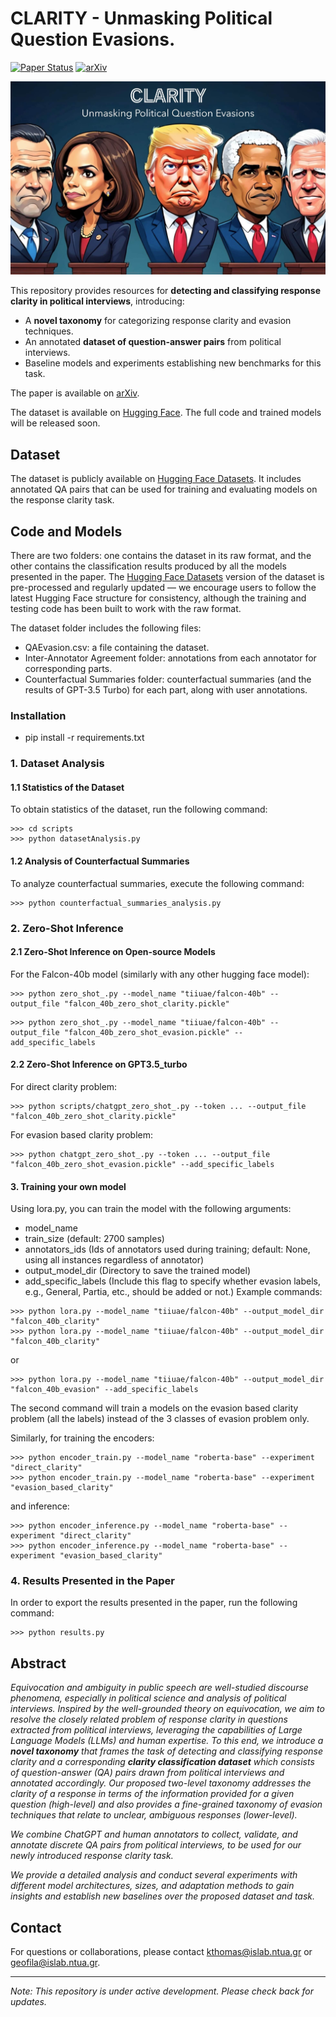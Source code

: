 # CLARITY - Unmasking Political Question Evasions.

[![Paper Status](https://img.shields.io/badge/EMNLP%202024-Accepted-brightgreen)](https://example.com/link-to-paper)
[![arXiv](https://img.shields.io/badge/arXiv-2409.13879-b31b1b)]([https://arxiv.org/abs/2409.13879](https://arxiv.org/abs/2409.13879))

![alt text](https://github.com/konstantinosftw/CLARITY-SemEval-2026/blob/main/logo.jpg?raw=true)


This repository provides resources for **detecting and classifying response clarity in political interviews**, introducing:

- A **novel taxonomy** for categorizing response clarity and evasion techniques.
- An annotated **dataset of question-answer pairs** from political interviews.
- Baseline models and experiments establishing new benchmarks for this task.


The paper is available on [arXiv](https://arxiv.org/abs/2409.13879).

The dataset is available on [Hugging Face](https://huggingface.co/datasets/ailsntua/QEvasion). The full code and trained models will be released soon.


## Dataset

The dataset is publicly available on [Hugging Face Datasets](https://huggingface.co/datasets/ailsntua/QEvasion). It includes annotated QA pairs that can be used for training and evaluating models on the response clarity task.

## Code and Models

There are two folders: one contains the dataset in its raw format, and the other contains the classification results produced by all the models presented in the paper. The [Hugging Face Datasets](https://huggingface.co/datasets/ailsntua/QEvasion) version of the dataset is pre-processed and regularly updated — we encourage users to follow the latest Hugging Face structure for consistency, although the training and testing code has been built to work with the raw format.

The dataset folder includes the following files:

- QAEvasion.csv: a file containing the dataset.
- Inter-Annotator Agreement folder: annotations from each annotator for corresponding parts.
- Counterfactual Summaries folder: counterfactual summaries (and the results of GPT-3.5 Turbo) for each part, along with user annotations.
  

### Installation
- pip install -r requirements.txt

### 1. Dataset Analysis

#### 1.1 Statistics of the Dataset
To obtain statistics of the dataset, run the following command:
```
>>> cd scripts
>>> python datasetAnalysis.py
```

#### 1.2 Analysis of Counterfactual Summaries
To analyze counterfactual summaries, execute the following command:
```
>>> python counterfactual_summaries_analysis.py
```

### 2. Zero-Shot Inference
#### 2.1 Zero-Shot Inference on Open-source Models
For the Falcon-40b model (similarly with any other hugging face model):
```
>>> python zero_shot_.py --model_name "tiiuae/falcon-40b" --output_file "falcon_40b_zero_shot_clarity.pickle"
```
```
>>> python zero_shot_.py --model_name "tiiuae/falcon-40b" --output_file "falcon_40b_zero_shot_evasion.pickle" --add_specific_labels
```
#### 2.2 Zero-Shot Inference on GPT3.5_turbo
For direct clarity problem:
```
>>> python scripts/chatgpt_zero_shot_.py --token ... --output_file "falcon_40b_zero_shot_clarity.pickle" 
```
For evasion based clarity problem:
```
>>> python chatgpt_zero_shot_.py --token ... --output_file "falcon_40b_zero_shot_evasion.pickle" --add_specific_labels
```

#### 3. Training your own model
Using lora.py, you can train the model with the following arguments:

- model_name
- train_size (default: 2700 samples)
- annotators_ids (Ids of annotators used during training; default: None, using all instances regardless of annotator)
- output_model_dir (Directory to save the trained model)
- add_specific_labels (Include this flag to specify whether evasion labels, e.g., General, Partia, etc., should be added or not.)
Example commands:
```
>>> python lora.py --model_name "tiiuae/falcon-40b" --output_model_dir "falcon_40b_clarity"
>>> python lora.py --model_name "tiiuae/falcon-40b" --output_model_dir "falcon_40b_clarity"
```

or 

```
>>> python lora.py --model_name "tiiuae/falcon-40b" --output_model_dir "falcon_40b_evasion" --add_specific_labels
```
The second command will train a models on the evasion based clarity problem (all the labels) instead of the 3 classes of evasion problem only.

Similarly, for training the encoders: 
```
>>> python encoder_train.py --model_name "roberta-base" --experiment "direct_clarity"
>>> python encoder_train.py --model_name "roberta-base" --experiment "evasion_based_clarity"
```

and inference: 
```
>>> python encoder_inference.py --model_name "roberta-base" --experiment "direct_clarity"
>>> python encoder_inference.py --model_name "roberta-base" --experiment "evasion_based_clarity"
```


### 4. Results Presented in the Paper
In order to export the results presented in the paper, run the following command:

```
>>> python results.py
```


## Abstract

*Equivocation and ambiguity in public speech are well-studied discourse phenomena, especially in political science and analysis of political interviews. Inspired by the well-grounded theory on equivocation, we aim to resolve the closely related problem of response clarity in questions extracted from political interviews, leveraging the capabilities of Large Language Models (LLMs) and human expertise. To this end, we introduce a **novel taxonomy** that frames the task of detecting and classifying response clarity and a corresponding **clarity classification dataset** which consists of question-answer (QA) pairs drawn from political interviews and annotated accordingly. Our proposed two-level taxonomy addresses the clarity of a response in terms of the information provided for a given question (high-level) and also provides a fine-grained taxonomy of evasion techniques that relate to unclear, ambiguous responses (lower-level).*

*We combine ChatGPT and human annotators to collect, validate, and annotate discrete QA pairs from political interviews, to be used for our newly introduced response clarity task.*

*We provide a detailed analysis and conduct several experiments with different model architectures, sizes, and adaptation methods to gain insights and establish new baselines over the proposed dataset and task.*


## Contact

For questions or collaborations, please contact [kthomas@islab.ntua.gr](mailto:kthomas@islab.ntua.gr) or [geofila@islab.ntua.gr](mailto:geofila@islab.ntua.gr).

---

*Note: This repository is under active development. Please check back for updates.*
